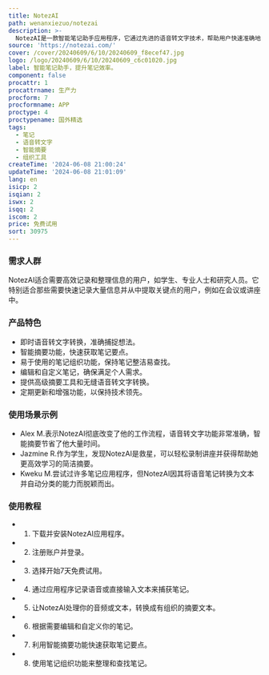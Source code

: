 ```yaml
---
title: NotezAI
path: wenanxiezuo/notezai
description: >-
  NotezAI是一款智能笔记助手应用程序，它通过先进的语音转文字技术，帮助用户快速准确地记录会议、讲座或个人想法。它具备智能摘要功能，能够迅速为用户提供笔记的要点，同时拥有易于使用的笔记组织功能，帮助用户保持笔记的整洁和易于查找。产品背景信息显示，NotezAI已经帮助成千上万的用户提升了他们的笔记效率，并且通过用户评价可以看出，它在准确性、效率和组织性方面都得到了高度认可。产品提供简单且经济的订阅计划，包括月度和年度订阅选项，并提供7天免费试用。
source: 'https://notezai.com/'
cover: /cover/20240609/6/10/20240609_f8ecef47.jpg
logo: /logo/20240609/6/10/20240609_c6c01020.jpg
label: 智能笔记助手，提升笔记效率。
component: false
procattr: 1
procattrname: 生产力
procform: 7
procformname: APP
proctype: 4
proctypename: 国外精选
tags:
  - 笔记
  - 语音转文字
  - 智能摘要
  - 组织工具
createTime: '2024-06-08 21:00:24'
updateTime: '2024-06-08 21:01:09'
lang: en
isicp: 2
isqian: 2
iswx: 2
isqq: 2
iscom: 2
price: 免费试用
sort: 30975
---
```




### 需求人群
NotezAI适合需要高效记录和整理信息的用户，如学生、专业人士和研究人员。它特别适合那些需要快速记录大量信息并从中提取关键点的用户，例如在会议或讲座中。

### 产品特色
* 即时语音转文字转换，准确捕捉想法。
* 智能摘要功能，快速获取笔记要点。
* 易于使用的笔记组织功能，保持笔记整洁易查找。
* 编辑和自定义笔记，确保满足个人需求。
* 提供高级摘要工具和无缝语音转文字转换。
* 定期更新和增强功能，以保持技术领先。

### 使用场景示例
* Alex M.表示NotezAI彻底改变了他的工作流程，语音转文字功能非常准确，智能摘要节省了他大量时间。
* Jazmine R.作为学生，发现NotezAI是救星，可以轻松录制讲座并获得帮助她更高效学习的简洁摘要。
* Kweku M.尝试过许多笔记应用程序，但NotezAI因其将语音笔记转换为文本并自动分类的能力而脱颖而出。

### 使用教程
* 1. 下载并安装NotezAI应用程序。
* 2. 注册账户并登录。
* 3. 选择开始7天免费试用。
* 4. 通过应用程序记录语音或直接输入文本来捕获笔记。
* 5. 让NotezAI处理你的音频或文本，转换成有组织的摘要文本。
* 6. 根据需要编辑和自定义你的笔记。
* 7. 利用智能摘要功能快速获取笔记要点。
* 8. 使用笔记组织功能来整理和查找笔记。

  
